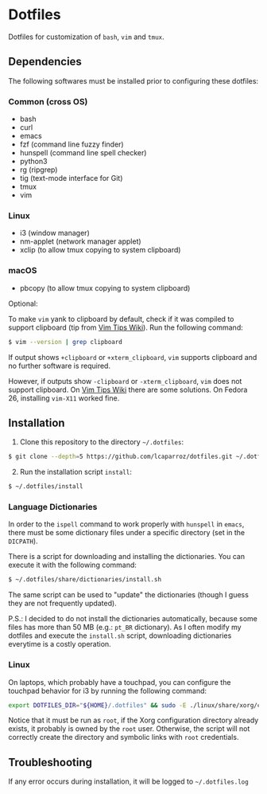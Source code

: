 # Dotfiles

Dotfiles for customization of `bash`, `vim` and `tmux`.

## Dependencies

The following softwares must be installed prior to configuring these dotfiles:

### Common (cross OS)

* bash
* curl
* emacs
* fzf (command line fuzzy finder)
* hunspell (command line spell checker)
* python3
* rg (ripgrep)
* tig (text-mode interface for Git)
* tmux
* vim

### Linux

* i3 (window manager)
* nm-applet (network manager applet)
* xclip (to allow tmux copying to system clipboard)

### macOS

* pbcopy (to allow tmux copying to system clipboard)

Optional:

To make `vim` yank to clipboard by default, check if it was compiled to support
clipboard (tip from [Vim Tips Wiki][vim_tips_wiki]). Run the following command:

```sh
$ vim --version | grep clipboard
```

If output shows `+clipboard` or `+xterm_clipboard`, `vim` supports clipboard and
no further software is required.

However, if outputs show `-clipboard` or `-xterm_clipboard`, `vim` does not
support clipboard. On [Vim Tips Wiki][vim_tips_wiki] there are some solutions.
On Fedora 26, installing `vim-X11` worked fine.

## Installation

1. Clone this repository to the directory `~/.dotfiles`:

```sh
$ git clone --depth=5 https://github.com/lcaparroz/dotfiles.git ~/.dotfiles
```

2. Run the installation script `install`:

```sh
$ ~/.dotfiles/install
```

### Language Dictionaries

In order to the `ispell` command to work properly with `hunspell` in `emacs`,
there must be some dictionary files under a specific directory (set in the
`DICPATH`).

There is a script for downloading and installing the dictionaries. You can
execute it with the following command:

```sh
$ ~/.dotfiles/share/dictionaries/install.sh
```

The same script can be used to "update" the dictionaries (though I guess they
are not frequently updated).

P.S.: I decided to do not install the dictionaries automatically, because some
files has more than 50 MB (e.g.: `pt_BR` dictionary). As I often modify my
dotfiles and execute the `install.sh` script, downloading dictionaries everytime
is a costly operation.

### Linux

On laptops, which probably have a touchpad, you can configure the touchpad
behavior for i3 by running the following command:

```sh
export DOTFILES_DIR="${HOME}/.dotfiles" && sudo -E ./linux/share/xorg/config.sh
```

Notice that it must be run as `root`, if the Xorg configuration directory
already exists, it probably is owned by the `root` user. Otherwise, the script
will not correctly create the directory and symbolic links with `root`
credentials.

## Troubleshooting

If any error occurs during installation, it will be logged to `~/.dotfiles.log`

[vim_tips_wiki]: http://vim.wikia.com/wiki/Accessing_the_system_clipboard
